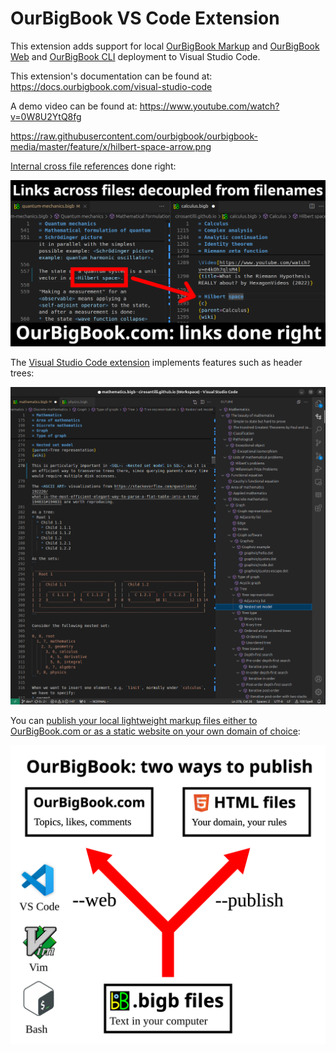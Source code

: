 # OurBigBook VS Code Extension

This extension adds support for local [OurBigBook Markup](https://docs.ourbigbook.com/ourbigbook-markup) and [OurBigBook Web](https://docs.ourbigbook.com/ourbigbook-web) and [OurBigBook CLI](https://docs.ourbigbook.com/ourbigbook-cli) deployment to Visual Studio Code.

This extension's documentation can be found at: <https://docs.ourbigbook.com/visual-studio-code>

A demo video can be found at: https://www.youtube.com/watch?v=0W8U2YtQ8fg

https://raw.githubusercontent.com/ourbigbook/ourbigbook-media/master/feature/x/hilbert-space-arrow.png

[Internal cross file references](https://docs.ourbigbook.com/#cross-file-reference) done right:

![](https://raw.githubusercontent.com/ourbigbook/ourbigbook-media/master/feature/x/hilbert-space-arrow.png)

The [Visual Studio Code extension](https://docs.ourbigbook.com/#visual-studio-code) implements features such as header trees:

![](https://raw.githubusercontent.com/ourbigbook/ourbigbook-media/master/feature/vscode/tree.png)

You can [publish your local lightweight markup files either to OurBigBook.com or as a static website on your own domain of choice](https://docs.ourbigbook.com/#publish-your-content):

![](https://raw.githubusercontent.com/ourbigbook/ourbigbook-media/master/feature/local-editing/bigb-publish-to-web-or-static-editor-logos.svg)
